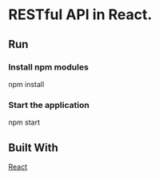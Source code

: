 # RESTful API in React.

## Run

### Install npm modules

npm install


### Start the application

npm start


## Built With
[React](https://github.com/facebook/create-react-app) 

